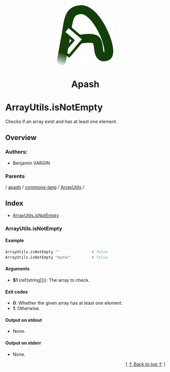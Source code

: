 
<div align='center' id='apash-top'>
  <a href='https://github.com/hastec-fr/apash'>
    <img alt='apash-logo' src='../../../../../../../assets/apash-logo.svg'/>
  </a>

  # Apash
</div>

# ArrayUtils.isNotEmpty

Checks if an array exist and has at least one element.

## Overview

### Authors:
* Benjamin VARGIN

### Parents
<!-- apash.parentBegin -->
[](../../../../.md) / [apash](../../../apash.md) / [commons-lang](../../commons-lang.md) / [ArrayUtils](../ArrayUtils.md) / 
<!-- apash.parentEnd -->

## Index

* [ArrayUtils.isNotEmpty](#arrayutilsisnotempty)

### ArrayUtils.isNotEmpty

#### Example

```bash
ArrayUtils.isNotEmpty ""              # false
ArrayUtils.isNotEmpty "myVar"         # false
```

#### Arguments

* **$1** (ref(string[])): The array to check.

#### Exit codes

* **0**: Whether the given array has at least one element.
* **1**: Otherwise.

#### Output on stdout

* None.

#### Output on stderr

* None.


  <div align='right'>[ <a href='#apash-top'>↑ Back to top ↑</a> ]</div>

